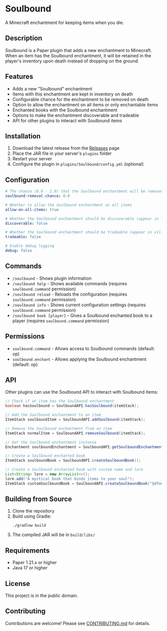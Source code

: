 # Soulbound

A Minecraft enchantment for keeping items when you die.

## Description

Soulbound is a Paper plugin that adds a new enchantment to Minecraft. When an item has the Soulbound enchantment, it will be retained in the player's inventory upon death instead of dropping on the ground.

## Features

- Adds a new "Soulbound" enchantment
- Items with this enchantment are kept in inventory on death
- Configurable chance for the enchantment to be removed on death
- Option to allow the enchantment on all items or only enchantable items
- Enchanted books with the Soulbound enchantment
- Options to make the enchantment discoverable and tradeable
- API for other plugins to interact with Soulbound items

## Installation

1. Download the latest release from the [Releases](https://github.com/japherwocky/Soulbound/releases) page
2. Place the JAR file in your server's `plugins` folder
3. Restart your server
4. Configure the plugin in `plugins/Soulbound/config.yml` (optional)

## Configuration

```yaml
# The chance (0.0 - 1.0) that the Soulbound enchantment will be removed from an item upon death
soulbound-removal-chance: 0.0

# Whether to allow the Soulbound enchantment on all items
allow-on-all-items: true

# Whether the Soulbound enchantment should be discoverable (appear in loot tables, fishing, etc.)
discoverable: false

# Whether the Soulbound enchantment should be tradeable (appear in villager trades)
tradeable: false

# Enable debug logging
debug: false
```

## Commands

- `/soulbound` - Shows plugin information
- `/soulbound help` - Shows available commands (requires `soulbound.command` permission)
- `/soulbound reload` - Reloads the configuration (requires `soulbound.command` permission)
- `/soulbound info` - Shows current configuration settings (requires `soulbound.command` permission)
- `/soulbound book [player]` - Gives a Soulbound enchanted book to a player (requires `soulbound.command` permission)

## Permissions

- `soulbound.command` - Allows access to Soulbound commands (default: op)
- `soulbound.enchant` - Allows applying the Soulbound enchantment (default: op)

## API

Other plugins can use the Soulbound API to interact with Soulbound items:

```java
// Check if an item has the Soulbound enchantment
boolean hasSoulbound = SoulboundAPI.hasSoulbound(itemStack);

// Add the Soulbound enchantment to an item
ItemStack soulboundItem = SoulboundAPI.addSoulbound(itemStack);

// Remove the Soulbound enchantment from an item
ItemStack normalItem = SoulboundAPI.removeSoulbound(itemStack);

// Get the Soulbound enchantment instance
Enchantment soulboundEnchantment = SoulboundAPI.getSoulboundEnchantment();

// Create a Soulbound enchanted book
ItemStack soulboundBook = SoulboundAPI.createSoulboundBook();

// Create a Soulbound enchanted book with custom name and lore
List<String> lore = new ArrayList<>();
lore.add("A mystical book that binds items to your soul");
ItemStack customSoulboundBook = SoulboundAPI.createSoulboundBook("§6Tome of Soul Binding", lore);
```

## Building from Source

1. Clone the repository
2. Build using Gradle:
   ```
   ./gradlew build
   ```
3. The compiled JAR will be in `build/libs/`

## Requirements

- Paper 1.21.x or higher
- Java 17 or higher

## License

This project is in the public domain.

## Contributing

Contributions are welcome! Please see [CONTRIBUTING.md](CONTRIBUTING.md) for details.
